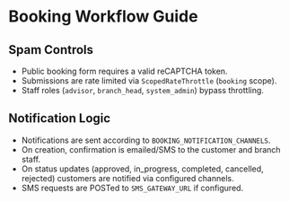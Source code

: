 # Booking Workflow Guide

## Spam Controls
- Public booking form requires a valid reCAPTCHA token.
- Submissions are rate limited via `ScopedRateThrottle` (`booking` scope).
- Staff roles (`advisor`, `branch_head`, `system_admin`) bypass throttling.

## Notification Logic
- Notifications are sent according to `BOOKING_NOTIFICATION_CHANNELS`.
- On creation, confirmation is emailed/SMS to the customer and branch staff.
- On status updates (approved, in_progress, completed, cancelled, rejected) customers are notified via configured channels.
- SMS requests are POSTed to `SMS_GATEWAY_URL` if configured.
